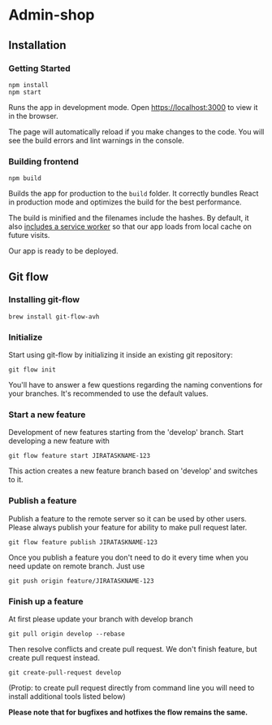 # Admin-shop

## Installation

### Getting Started
```
npm install
npm start
```

Runs the app in development mode.
Open [https://localhost:3000](https://localhost:3000) to view it in the browser.

The page will automatically reload if you make changes to the code.
You will see the build errors and lint warnings in the console.


### Building frontend
```
npm build
```
Builds the app for production to the `build` folder.
It correctly bundles React in production mode and optimizes the build for the best performance.

The build is minified and the filenames include the hashes.
By default, it also [includes a service worker](https://github.com/facebookincubator/create-react-app/blob/master/packages/react-scripts/template/README.md#making-a-progressive-web-app) so that our app loads from local cache on future visits.

Our app is ready to be deployed.


## Git flow

### Installing git-flow
```
brew install git-flow-avh
```

### Initialize
Start using git-flow by initializing it inside an existing git repository:
```
git flow init
```
You'll have to answer a few questions regarding the naming conventions for your branches.
It's recommended to use the default values.


### Start a new feature
Development of new features starting from the 'develop' branch.
Start developing a new feature with
```
git flow feature start JIRATASKNAME-123
```
This action creates a new feature branch based on 'develop' and switches to it.


### Publish a feature
Publish a feature to the remote server so it can be used by other users.
Please always publish your feature for ability to make pull request later.
```
git flow feature publish JIRATASKNAME-123
```
Once you publish a feature you don't need to do it every time when you need update on remote branch.
Just use
```
git push origin feature/JIRATASKNAME-123
```

### Finish up a feature
At first please update your branch with develop branch
```
git pull origin develop --rebase
```
Then resolve conflicts and create pull request.
We don't finish feature, but create pull request instead.
```
git create-pull-request develop
```
(Protip: to create pull request directly from command line you will need to install additional tools listed below)

**Please note that for bugfixes and hotfixes the flow remains the same.**

